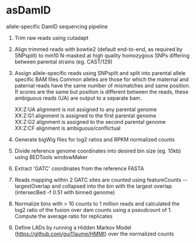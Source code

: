 # asDamID
allele-specific DamID sequencing pipeline

1. Trim raw reads using cutadapt

2. Align trimmed reads with bowtie2 (default end-to-end, as required by SNPsplit) to mm10 N-masked at high quality homozygous SNPs differing between parental strains (eg. CAST/129)

3. Assign allele-specific reads using SNPsplit and split into parental allele specific BAM files
Common alleles are those for which the maternal and paternal reads have the same number of mismatches and same position. If scores are the same but position is different between the reads, these ambiguous reads (UA) are output to a separate bam.  

    XX:Z:UA alignment is not assigned to any parental genome  
    XX:Z:G1 alignment is assigned to the first parental genome  
    XX:Z:G2 alignment is assigned to the second parental genome  
    XX:Z:CF alignment is ambiguous/conflictual

4. Generate bigWig files for log2 ratios and RPKM normalized counts

5. Divide reference genome coordinates into desired bin size (eg. 10kb) using BEDTools windowMaker 

6. Extract 'GATC' coordinates from the reference FASTA

7. Reads mapping within 2 GATC sites are counted using featureCounts --largestOverlap and collapsed into the bin with the largest overlap (intersecBed -f 0.51 with binned genome)

8. Normalize bins with > 10 counts to 1 million reads and calculated the log2 ratio of the fusion over dam counts using a pseudcount of 1. Compute the average ratio for replicates

9. Define LADs by running a Hidden Markov Model (https://github.com/gui11aume/HMMt) over the normalized counts
